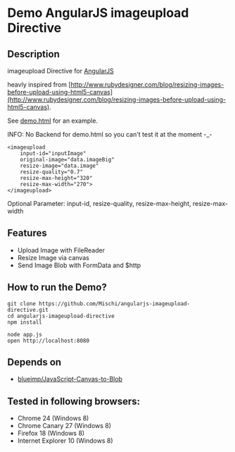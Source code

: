 Demo AngularJS imageupload Directive
===============================

## Description

imageupload Directive for [AngularJS](http://angularjs.org/)

heavly inspired from [http://www.rubydesigner.com/blog/resizing-images-before-upload-using-html5-canvas](http://www.rubydesigner.com/blog/resizing-images-before-upload-using-html5-canvas).

See [demo.html](demo.html) for an example.

INFO: No Backend for demo.html so you can't test it at the moment -_-


    <imageupload 
        input-id="inputImage"
        original-image="data.imageBig"        
        resize-image="data.image"
        resize-quality="0.7"
        resize-max-height="320"
        resize-max-width="270">
    </imageupload>

Optional Parameter: input-id, resize-quality, resize-max-height, resize-max-width

## Features

- Upload Image with FileReader
- Resize Image via canvas
- Send Image Blob with FormData and $http

## How to run the Demo?

    git clone https://github.com/Mischi/angularjs-imageupload-directive.git
    cd angularjs-imageupload-directive
    npm install

    node app.js
    open http://localhost:8080

## Depends on

- [blueimp/JavaScript-Canvas-to-Blob](https://github.com/blueimp/JavaScript-Canvas-to-Blob)

## Tested in following browsers:

- Chrome 24 (Windows 8)
- Chrome Canary 27 (Windows 8)
- Firefox 18 (Windows 8)
- Internet Explorer 10 (Windows 8)

